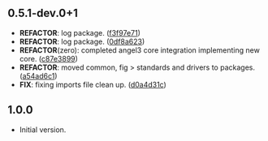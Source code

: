 ## 0.5.1-dev.0+1

 - **REFACTOR**: log package. ([f3f97e71](https://github.com/protevus/platform/commit/f3f97e71d85ab5c4c827b16d51bce05ec27e25e2))
 - **REFACTOR**: log package. ([0df8a623](https://github.com/protevus/platform/commit/0df8a623e91dd5ba278c96464d414de468429d88))
 - **REFACTOR**(zero): completed angel3 core integration implementing new core. ([c87e3899](https://github.com/protevus/platform/commit/c87e389945b79bfdc0a3d3cf61f2040e2ce8f607))
 - **REFACTOR**: moved common, fig > standards and drivers to packages. ([a54ad6c1](https://github.com/protevus/platform/commit/a54ad6c1a66bba47feb8dd0a9d1e0e9a891837be))
 - **FIX**: fixing imports file clean up. ([d0a4d31c](https://github.com/protevus/platform/commit/d0a4d31ca86e48b17fc8d313af66736bcb7a1f69))

## 1.0.0

- Initial version.
